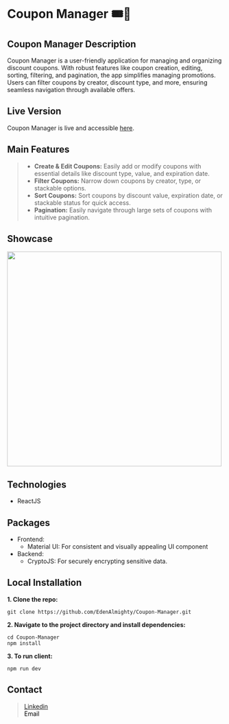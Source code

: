 # Coupon Manager  🎟️💸
## Coupon Manager Description
Coupon Manager is a user-friendly application for managing and organizing discount coupons. With robust features like coupon creation, editing, sorting, filtering, and pagination, the app simplifies managing promotions. Users can filter coupons by creator, discount type, and more, ensuring seamless navigation through available offers.<br/>

## Live Version
Coupon Manager is live and accessible <a href="https://edenalmighty.github.io/Coupon-Manager/" target="_blank">here</a>.

## Main Features

> - **Create & Edit Coupons:** Easily add or modify coupons with essential details like discount type, value, and expiration date.
> - **Filter Coupons:** Narrow down coupons by creator, type, or stackable options.
> - **Sort Coupons:** Sort coupons by discount value, expiration date, or stackable status for quick access.
> - **Pagination:** Easily navigate through large sets of coupons with intuitive pagination.
## Showcase
<div>
<img src="https://res.cloudinary.com/die0jjugu/image/upload/v1732291091/Screenshot_2024-11-22_175737_izru78.png" width="500">

## Technologies
- ReactJS

## Packages
- Frontend:
  - Material UI: For consistent and visually appealing UI component
- Backend:
  - CryptoJS: For securely encrypting sensitive data.
  
## Local Installation
**1. Clone the repo:**
```
git clone https://github.com/EdenAlmighty/Coupon-Manager.git
```
**2. Navigate to the project directory and install dependencies:**
```
cd Coupon-Manager
npm install
```
**3. To run client:**
```
npm run dev
```

## Contact
> [Linkedin](https://www.linkedin.com/in/eden-gilady/)<br>
> <a href="mailto:edengilady1@gmail.com" style="vertical-align: middle; text-decoration: none; color: black;">Email</a>